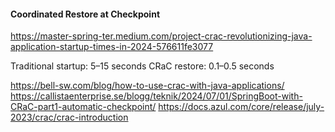 #### Coordinated Restore at Checkpoint
https://master-spring-ter.medium.com/project-crac-revolutionizing-java-application-startup-times-in-2024-576611fe3077

Traditional startup:    5–15 seconds
CRaC restore:           0.1–0.5 seconds

https://bell-sw.com/blog/how-to-use-crac-with-java-applications/
https://callistaenterprise.se/blogg/teknik/2024/07/01/SpringBoot-with-CRaC-part1-automatic-checkpoint/
https://docs.azul.com/core/release/july-2023/crac/crac-introduction
